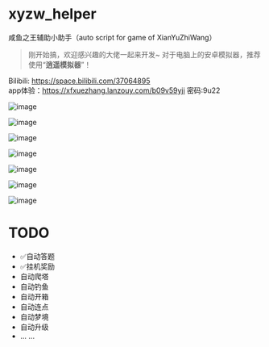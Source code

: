 # xyzw_helper
咸鱼之王辅助小助手（auto script for game of XianYuZhiWang）    
> 刚开始搞，欢迎感兴趣的大佬一起来开发~
> 对于电脑上的安卓模拟器，推荐使用“**逍遥模拟器**”！

Bilibili: https://space.bilibili.com/37064895    
app体验：https://xfxuezhang.lanzouy.com/b09v59yji 密码:9u22

![image](https://github.com/1061700625/xyzw_helper/assets/31002981/9e8064ef-ffe6-4960-903d-0e786715cf86)

![image](https://github.com/1061700625/xyzw_helper/assets/31002981/da69dad4-eddb-4349-b902-0edf728e11e4)

![image](https://github.com/1061700625/xyzw_helper/assets/31002981/57c9f0d8-1a42-4e68-a78d-693c686b6c7a)

![image](https://github.com/1061700625/xyzw_helper/assets/31002981/03c482e5-2f2e-4fe1-9e18-5e3bc9830ded)

![image](https://github.com/1061700625/xyzw_helper/assets/31002981/c7cedb4a-cfa7-46b6-9782-2735183a2d1a)

![image](https://github.com/1061700625/xyzw_helper/assets/31002981/02cb6c9f-a90c-4775-85f1-6b75ee2884cd)

![image](https://github.com/1061700625/xyzw_helper/assets/31002981/196c4ab2-6a66-4898-82d7-35b08fcfdfe0)


# TODO
- ✅自动答题
- ✅挂机奖励
- 自动爬塔
- 自动钓鱼
- 自动开箱
- 自动连点
- 自动梦境
- 自动升级
- ... ...
